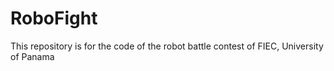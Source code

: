 # RoboFight
This repository is for the code of the robot battle contest  of FIEC, University of Panama
